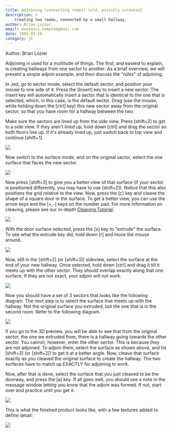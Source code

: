 ```yaml
---
title: Adjoining (connecting rooms) (old, possibly outdated)
description: >
    Creating two rooms, connected by a small hallway.
author: Brian Lozier
email: massassi.temple@gmail.com
date: 1998-03-20
category: jk
---
```


Author: Brian Lozier

Adjoining is used for a multitude of
things. The first, and easiest to explain, is creating hallways from one
sector to another. As a brief overview, we will present a simple adjoin
example, and then discuss the "rules" of adjoining.  
  
In Jed, go to sector mode, select the default sector, and position
your mouse to one side of it. Press the \[Insert\] key to insert a new
sector. The insert key will automatically insert a sector that is
identical to the one that is selected, which, in this case, is the
default sector. Drag (use the mouse, while holding down the \[ctrl\]
key) this new sector away from the original sector, so that you have
room for a hallway between the two.  
  
Make sure the sectors are lined up from the side view. Press \[shift+2\]
to get to a side view. If they aren't lined up, hold down \[ctrl\] and
drag the sector so both floors line up. If it's already lined up, just
switch back to top view and continue \[shift+1\].  
  

![](1.gif)

  
Now switch to the surface mode, and on the original sector, select
the one surface that faces the new sector.  
  

![](2.gif)

  
  
Now press \[shift+3\] to give you a better view of that surface (if
your sector is positioned differently, you may have to use \[shift+2\]).
Notice that this also positions the grid relative to the view. Now,
press the \[c\] key and cleave the shape of a square door in the
surface. To get a better view, you can use the arrow keys and the
\[+,-\] keys on the number pad. For more information on cleaving, please
see our in-depth [Cleaving Tutorial](/tutorials/cleaving/).  
  

![](3.gif)

  
  
With the door surface selected, press the \[x\] key to "extrude" the
surface. To see what the extrude key did, hold down \[r\] and move the
mouse around.  
  

![](4.gif)

  
  
Now, still in the \[shift+2\] (or \[shift+3\]) sideview, select the
surface at the end of your new hallway. Once selected, hold down
\[ctrl\] and drag it till it meets up with the other sector. They should
overlap exactly along that one surface. If they are not exact, your
adjoin will not work.  
  

![](5.gif)

  
  
Now you should have a set of 3 sectors that looks like the following
diagram. The next step is to select the surface that meets up with the
hallway. Not the original surface you extruded, but the one that is in
the second room. Refer to the following diagram.  
  

![](6.gif)

  
  
If you go to the 3D preview, you will be able to see that from the
original sector, the one we extruded from, there is a hallway going
towards the other sector. You cannot, however, enter the other sector.
This is because they are not adjoined. To adjoin them, select the
surface as shown above, and hit \[shift+3\] (or \[shift+2\]) to get it
at a better angle. Now, cleave that surface exactly as you cleaved the
original surface to create the hallway. The two surfaces have to match
up EXACTLY for adjoining to work.  
  
Now, after that is done, select the surface that you just cleaved to
be the doorway, and press the \[a\] key. If all goes well, you should
see a note in the message window letting you know that the adjoin was
formed. If not, start over and practice until you get it.  
  

![](7.gif)

  
  
This is what the finished product looks like, with a few textures
added to define detail:  
  

![](8.gif)

